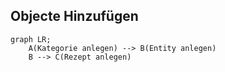 ## Objecte Hinzufügen

```mermaid
graph LR;
    A(Kategorie anlegen) --> B(Entity anlegen)
    B --> C(Rezept anlegen)
```
